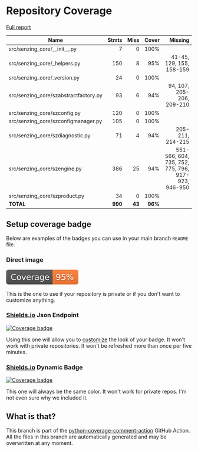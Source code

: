 # Repository Coverage

[Full report](https://htmlpreview.github.io/?https://github.com/senzing-garage/sz-sdk-python-core/blob/python-coverage-comment-action-data/htmlcov/index.html)

| Name                                   |    Stmts |     Miss |   Cover |   Missing |
|--------------------------------------- | -------: | -------: | ------: | --------: |
| src/senzing\_core/\_\_init\_\_.py      |        7 |        0 |    100% |           |
| src/senzing\_core/\_helpers.py         |      150 |        8 |     95% |41-45, 129, 155, 158-159 |
| src/senzing\_core/\_version.py         |       24 |        0 |    100% |           |
| src/senzing\_core/szabstractfactory.py |       93 |        6 |     94% |94, 107, 205-206, 209-210 |
| src/senzing\_core/szconfig.py          |      120 |        0 |    100% |           |
| src/senzing\_core/szconfigmanager.py   |      105 |        0 |    100% |           |
| src/senzing\_core/szdiagnostic.py      |       71 |        4 |     94% |205-211, 214-215 |
| src/senzing\_core/szengine.py          |      386 |       25 |     94% |551-566, 604, 735, 752, 775, 796, 917-923, 946-950 |
| src/senzing\_core/szproduct.py         |       34 |        0 |    100% |           |
|                              **TOTAL** |  **990** |   **43** | **96%** |           |


## Setup coverage badge

Below are examples of the badges you can use in your main branch `README` file.

### Direct image

[![Coverage badge](https://raw.githubusercontent.com/senzing-garage/sz-sdk-python-core/python-coverage-comment-action-data/badge.svg)](https://htmlpreview.github.io/?https://github.com/senzing-garage/sz-sdk-python-core/blob/python-coverage-comment-action-data/htmlcov/index.html)

This is the one to use if your repository is private or if you don't want to customize anything.

### [Shields.io](https://shields.io) Json Endpoint

[![Coverage badge](https://img.shields.io/endpoint?url=https://raw.githubusercontent.com/senzing-garage/sz-sdk-python-core/python-coverage-comment-action-data/endpoint.json)](https://htmlpreview.github.io/?https://github.com/senzing-garage/sz-sdk-python-core/blob/python-coverage-comment-action-data/htmlcov/index.html)

Using this one will allow you to [customize](https://shields.io/endpoint) the look of your badge.
It won't work with private repositories. It won't be refreshed more than once per five minutes.

### [Shields.io](https://shields.io) Dynamic Badge

[![Coverage badge](https://img.shields.io/badge/dynamic/json?color=brightgreen&label=coverage&query=%24.message&url=https%3A%2F%2Fraw.githubusercontent.com%2Fsenzing-garage%2Fsz-sdk-python-core%2Fpython-coverage-comment-action-data%2Fendpoint.json)](https://htmlpreview.github.io/?https://github.com/senzing-garage/sz-sdk-python-core/blob/python-coverage-comment-action-data/htmlcov/index.html)

This one will always be the same color. It won't work for private repos. I'm not even sure why we included it.

## What is that?

This branch is part of the
[python-coverage-comment-action](https://github.com/marketplace/actions/python-coverage-comment)
GitHub Action. All the files in this branch are automatically generated and may be
overwritten at any moment.